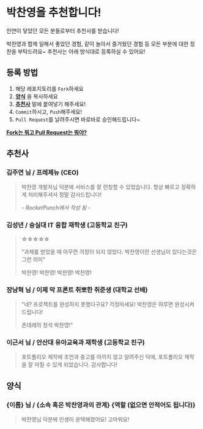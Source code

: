 # 박찬영을 추천합니다!
인연이 닿았던 모든 분들로부터 추천사를 받습니다!

박찬영과 함께 일해서 좋았던 경험, 같이 놀아서 즐거웠던 경험 등 모든 부분에 대한 칭찬을 부탁드려요~ 추천사는 아래 방식대로 등록하실 수 있어요!
## 등록 방법
1. 해당 레포지토리를 ```Fork```하세요
2. **[양식](#양식)** 을 복사하세요
3. **[추천사](#추천사)** 밑에 붙여넣기 해주세요!
4. ```Commit```하시고, ```Push```해주세요!
5.  ```Pull Request```를 날려주시면 바로바로 승인해드립니다~

**[Fork는 뭐고 Pull Request는 뭐야?](https://wayhome25.github.io/git/2017/07/08/git-first-pull-request-story/)**
## 추천사
### 김주연 님 / 프레제뉴 (CEO)
> 박찬영 개발자님 덕분에 서비스를 잘 런칭할 수 있었습니다. 항상 빠르고 정확하게 처리해주셔서 정말 감사드립니다!
> 
> \- *RocketPunch에서 작성 됨* -
### 김성년 / 숭실대 IT 융합 재학생 (고등학교 친구)
> ☆☆☆☆☆
>
> "과제를 받았을 때 아무런 걱정이 되지 않았다. 박찬영이란 선생님이 있다는것은 그런 의미"
> 
> 박찬영! 박찬영! 박찬영! 박찬영!

### 장남혁 님 / 이제 막 프론트 취뽀한 취준생 (대학교 선배)
> "네? 프로젝트를 완성하지 못했다구요? 걱정마세요! 박찬영은 하루면 완성시켜드립니다! 
> 
> 츤데레의 정석 박찬영!"

### 이근서 님 / 안산대 유아교육과 재학생 (고등학교 친구)
> 포트폴리오 제작에 조언과 충고를 아끼지 않고 알려주신 덕에, 포트폴리오 제작을 잘 마칠 수 있게 되었습니다.
> 감사합니다!

## 양식
### {이름} 님 / {소속 혹은 박찬영과의 관계} {역할 (없으면 안적어도 됩니다)}
> 박찬영님 덕분에 인생이 윤택해졌어요! 고마워요!
